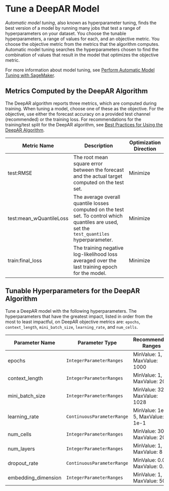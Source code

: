 # Tune a DeepAR Model<a name="deepar-tuning"></a>

*Automatic model tuning*, also known as hyperparameter tuning, finds the best version of a model by running many jobs that test a range of hyperparameters on your dataset\. You choose the tunable hyperparameters, a range of values for each, and an objective metric\. You choose the objective metric from the metrics that the algorithm computes\. Automatic model tuning searches the hyperparameters chosen to find the combination of values that result in the model that optimizes the objective metric\.

For more information about model tuning, see [Perform Automatic Model Tuning with SageMaker](automatic-model-tuning.md)\.

## Metrics Computed by the DeepAR Algorithm<a name="deepar-metrics"></a>

The DeepAR algorithm reports three metrics, which are computed during training\. When tuning a model, choose one of these as the objective\. For the objective, use either the forecast accuracy on a provided test channel \(recommended\) or the training loss\. For recommendations for the training/test split for the DeepAR algorithm, see [ Best Practices for Using the DeepAR Algorithm](deepar.md#deepar_best_practices)\. 


| Metric Name | Description | Optimization Direction | 
| --- | --- | --- | 
| test:RMSE |  The root mean square error between the forecast and the actual target computed on the test set\.  |  Minimize  | 
| test:mean\_wQuantileLoss |  The average overall quantile losses computed on the test set\. To control which quantiles are used, set the `test_quantiles` hyperparameter\.   |  Minimize  | 
| train:final\_loss |  The training negative log\-likelihood loss averaged over the last training epoch for the model\.  |  Minimize  | 

## Tunable Hyperparameters for the DeepAR Algorithm<a name="deepar-tunable-hyperparameters"></a>

Tune a DeepAR model with the following hyperparameters\. The hyperparameters that have the greatest impact, listed in order from the most to least impactful, on DeepAR objective metrics are: `epochs`, `context_length`, `mini_batch_size`, `learning_rate`, and `num_cells`\.


| Parameter Name | Parameter Type | Recommended Ranges | 
| --- | --- | --- | 
| epochs |  `IntegerParameterRanges`  |  MinValue: 1, MaxValue: 1000  | 
| context\_length |  `IntegerParameterRanges`  |  MinValue: 1, MaxValue: 200  | 
| mini\_batch\_size |  `IntegerParameterRanges`  |  MinValue: 32, MaxValue: 1028  | 
| learning\_rate |  `ContinuousParameterRange`  |  MinValue: 1e\-5, MaxValue: 1e\-1  | 
| num\_cells |  `IntegerParameterRanges`  |  MinValue: 30, MaxValue: 200  | 
| num\_layers |  `IntegerParameterRanges`  |  MinValue: 1, MaxValue: 8  | 
| dropout\_rate |  `ContinuousParameterRange`  |  MinValue: 0\.00, MaxValue: 0\.2  | 
| embedding\_dimension |  `IntegerParameterRanges`  |  MinValue: 1, MaxValue: 50  | 